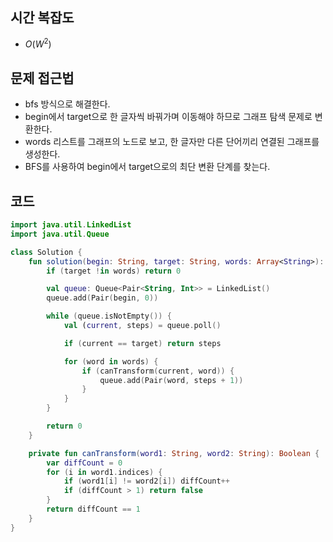## 시간 복잡도
- $O(W^2)$

## 문제 접근법
- bfs 방식으로 해결한다.
- begin에서 target으로 한 글자씩 바꿔가며 이동해야 하므로 그래프 탐색 문제로 변환한다.
- words 리스트를 그래프의 노드로 보고, 한 글자만 다른 단어끼리 연결된 그래프를 생성한다.
- BFS를 사용하여 begin에서 target으로의 최단 변환 단계를 찾는다.

## 코드

```kotlin
import java.util.LinkedList
import java.util.Queue

class Solution {
    fun solution(begin: String, target: String, words: Array<String>): Int {
        if (target !in words) return 0

        val queue: Queue<Pair<String, Int>> = LinkedList() 
        queue.add(Pair(begin, 0))

        while (queue.isNotEmpty()) {
            val (current, steps) = queue.poll()

            if (current == target) return steps

            for (word in words) {
                if (canTransform(current, word)) {
                    queue.add(Pair(word, steps + 1))
                }
            }
        }

        return 0 
    }

    private fun canTransform(word1: String, word2: String): Boolean {
        var diffCount = 0
        for (i in word1.indices) {
            if (word1[i] != word2[i]) diffCount++
            if (diffCount > 1) return false
        }
        return diffCount == 1
    }
}

```
